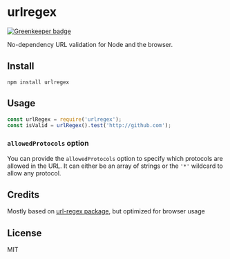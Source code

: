 # urlregex

[![Greenkeeper badge](https://badges.greenkeeper.io/nescalante/urlregex.svg)](https://greenkeeper.io/)

No-dependency URL validation for Node and the browser.

## Install

```
npm install urlregex
```

## Usage

```js
const urlRegex = require('urlregex');
const isValid = urlRegex().test('http://github.com');
```
### `allowedProtocols` option

You can provide the `allowedProtocols` option to specify which protocols are allowed in the URL. It can either be an array of strings or the `'*'` wildcard to allow any protocol.

## Credits

Mostly based on [url-regex package](https://github.com/kevva/url-regex), but optimized for browser usage

## License

MIT
